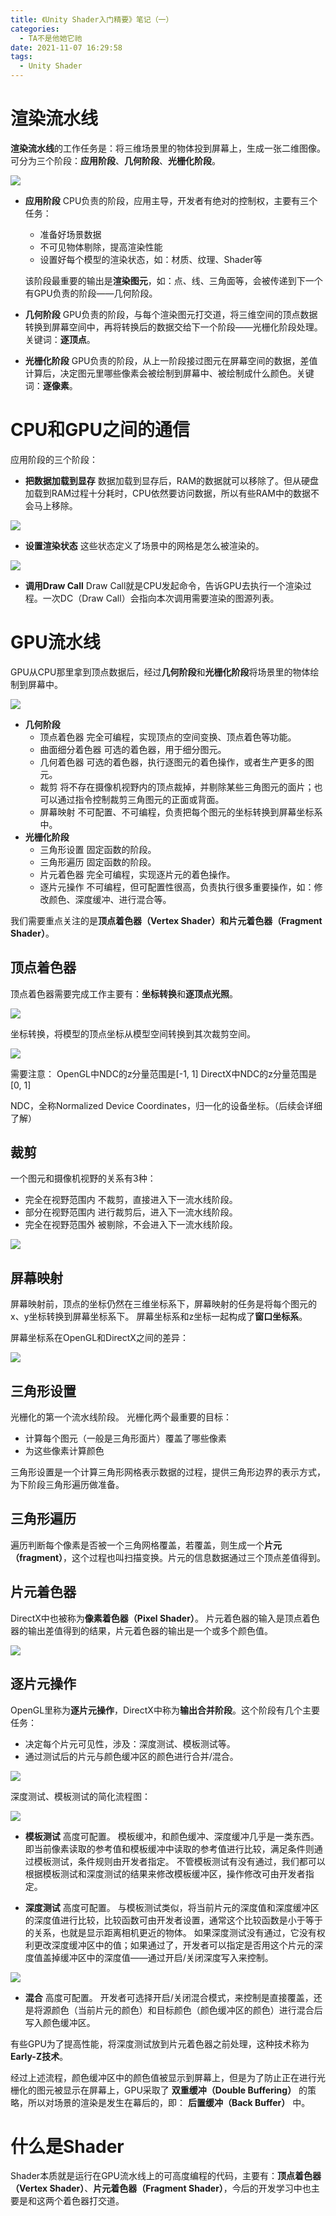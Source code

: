 ```yaml
---
title: 《Unity Shader入门精要》笔记（一）
categories:
  - TA不是他她它祂
date: 2021-11-07 16:29:58
tags:
  - Unity Shader
---
```


# 渲染流水线
**渲染流水线**的工作任务是：将三维场景里的物体投到屏幕上，生成一张二维图像。
可分为三个阶段：**应用阶段**、**几何阶段**、**光栅化阶段**。

![](UnityShadersBook01/img_01.png)

* **应用阶段**
CPU负责的阶段，应用主导，开发者有绝对的控制权，主要有三个任务：
  * 准备好场景数据
  * 不可见物体剔除，提高渲染性能
  * 设置好每个模型的渲染状态，如：材质、纹理、Shader等

  该阶段最重要的输出是**渲染图元**，如：点、线、三角面等，会被传递到下一个有GPU负责的阶段——几何阶段。

* **几何阶段**
GPU负责的阶段，与每个渲染图元打交道，将三维空间的顶点数据转换到屏幕空间中，再将转换后的数据交给下一个阶段——光栅化阶段处理。关键词：**逐顶点**。

* **光栅化阶段**
GPU负责的阶段，从上一阶段接过图元在屏幕空间的数据，差值计算后，决定图元里哪些像素会被绘制到屏幕中、被绘制成什么颜色。关键词：**逐像素**。

# CPU和GPU之间的通信
应用阶段的三个阶段：
* **把数据加载到显存**
数据加载到显存后，RAM的数据就可以移除了。但从硬盘加载到RAM过程十分耗时，CPU依然要访问数据，所以有些RAM中的数据不会马上移除。

![](UnityShadersBook01/img_02.png)

* **设置渲染状态**
这些状态定义了场景中的网格是怎么被渲染的。

![](UnityShadersBook01/img_03.png)

* **调用Draw Call**
Draw Call就是CPU发起命令，告诉GPU去执行一个渲染过程。一次DC（Draw Call）会指向本次调用需要渲染的图源列表。

# GPU流水线
GPU从CPU那里拿到顶点数据后，经过**几何阶段**和**光栅化阶段**将场景里的物体绘制到屏幕中。

![](UnityShadersBook01/img_04.png)

* **几何阶段**
  * 顶点着色器
完全可编程，实现顶点的空间变换、顶点着色等功能。
  * 曲面细分着色器
可选的着色器，用于细分图元。
  * 几何着色器
可选的着色器，执行逐图元的着色操作，或者生产更多的图元。
  * 裁剪
将不存在摄像机视野内的顶点裁掉，并剔除某些三角图元的面片；也可以通过指令控制裁剪三角图元的正面或背面。
  * 屏幕映射
不可配置、不可编程，负责把每个图元的坐标转换到屏幕坐标系中。
* **光栅化阶段**
  * 三角形设置
固定函数的阶段。
  * 三角形遍历
固定函数的阶段。
  * 片元着色器
完全可编程，实现逐片元的着色操作。
  * 逐片元操作
不可编程，但可配置性很高，负责执行很多重要操作，如：修改颜色、深度缓冲、进行混合等。

我们需要重点关注的是**顶点着色器（Vertex Shader）**和**片元着色器（Fragment Shader）**。

## 顶点着色器
顶点着色器需要完成工作主要有：**坐标转换**和**逐顶点光照**。

![](UnityShadersBook01/img_05.png)

坐标转换，将模型的顶点坐标从模型空间转换到其次裁剪空间。

![](UnityShadersBook01/img_06.png)

需要注意：
OpenGL中NDC的z分量范围是[-1, 1]
DirectX中NDC的z分量范围是[0, 1]

NDC，全称Normalized Device Coordinates，归一化的设备坐标。（后续会详细了解）

## 裁剪
一个图元和摄像机视野的关系有3种：
* 完全在视野范围内
不裁剪，直接进入下一流水线阶段。
* 部分在视野范围内
进行裁剪后，进入下一流水线阶段。
* 完全在视野范围外
被剔除，不会进入下一流水线阶段。

![](UnityShadersBook01/img_07.png)

## 屏幕映射
屏幕映射前，顶点的坐标仍然在三维坐标系下，屏幕映射的任务是将每个图元的x、y坐标转换到屏幕坐标系下。
屏幕坐标系和z坐标一起构成了**窗口坐标系**。

屏幕坐标系在OpenGL和DirectX之间的差异：

![](UnityShadersBook01/img_08.png)

## 三角形设置
光栅化的第一个流水线阶段。
光栅化两个最重要的目标：
* 计算每个图元（一般是三角形面片）覆盖了哪些像素
* 为这些像素计算颜色

三角形设置是一个计算三角形网格表示数据的过程，提供三角形边界的表示方式，为下阶段三角形遍历做准备。

## 三角形遍历
遍历判断每个像素是否被一个三角网格覆盖，若覆盖，则生成一个**片元（fragment）**，这个过程也叫扫描变换。片元的信息数据通过三个顶点差值得到。

## 片元着色器
DirectX中也被称为**像素着色器（Pixel Shader）**。
片元着色器的输入是顶点着色器的输出差值得到的结果，片元着色器的输出是一个或多个颜色值。

![](UnityShadersBook01/img_09.png)

## 逐片元操作
OpenGL里称为**逐片元操作**，DirectX中称为**输出合并阶段**。这个阶段有几个主要任务：
* 决定每个片元可见性，涉及：深度测试、模板测试等。
* 通过测试后的片元与颜色缓冲区的颜色进行合并/混合。

![](UnityShadersBook01/img_10.png)

深度测试、模板测试的简化流程图：

![](UnityShadersBook01/img_11.png)

* **模板测试**
高度可配置。
模板缓冲，和颜色缓冲、深度缓冲几乎是一类东西。即当前像素读取的参考值和模板缓冲中读取的参考值进行比较，满足条件则通过模板测试，条件规则由开发者指定。
不管模板测试有没有通过，我们都可以根据模板测试和深度测试的结果来修改模板缓冲区，操作修改可由开发者指定。

* **深度测试**
高度可配置。
与模板测试类似，将当前片元的深度值和深度缓冲区的深度值进行比较，比较函数可由开发者设置，通常这个比较函数是小于等于的关系，也就是显示距离相机更近的物体。
如果深度测试没有通过，它没有权利更改深度缓冲区中的值；如果通过了，开发者可以指定是否用这个片元的深度值盖掉缓冲区中的深度值——通过开启/关闭深度写入来控制。

![](UnityShadersBook01/img_12.png)

* **混合**
高度可配置。
开发者可选择开启/关闭混合模式，来控制是直接覆盖，还是将源颜色（当前片元的颜色）和目标颜色（颜色缓冲区的颜色）进行混合后写入颜色缓冲区。

有些GPU为了提高性能，将深度测试放到片元着色器之前处理，这种技术称为**Early-Z技术**。

经过上述流程，颜色缓冲区中的颜色值被显示到屏幕上，但是为了防止正在进行光栅化的图元被显示在屏幕上，GPU采取了 **双重缓冲（Double Buffering）** 的策略，所以对场景的渲染是发生在幕后的，即： **后置缓冲（Back Buffer）** 中。

# 什么是Shader
Shader本质就是运行在GPU流水线上的可高度编程的代码，主要有：**顶点着色器（Vertex Shader）**、**片元着色器（Fragment Shader）**，今后的开发学习中也主要是和这两个着色器打交道。